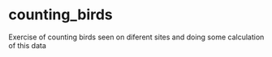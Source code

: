 # counting_birds
Exercise of counting birds seen on diferent sites and doing some calculation of this data
